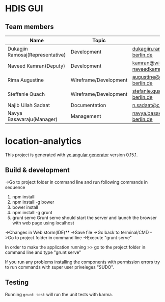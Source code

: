 # HDIS GUI

## Team members

Name | Topic | Email | Contact Number
------------ | ------------- | ------------- | -------------
Dukagjin Ramosaj(Representative)| Development | dukagjin.ramosaj@campus.tu-berlin.de | Content from cell 2
Naveed Kamran(Deputy) | Development | kamran@win.tu-berlin.de / naveedkamran4@gmail.com | +4917643820362
Rima Augustine | Wireframe/Development | augustine@campus.tu-berlin.de | Content in the second column
Steffanie Quach | Wireframe/Development | stefanie.quach@campus.tu-berlin.de | Content in the second column
Najib Ullah Sadaat | Documentation | n.sadaat@campus.tu-berlin.de | +4915212325451
Navya Basavaraju(Manager) | Management | navya.basavaraju@campus.tu-berlin.de | Content in the second column

# location-analytics

This project is generated with [yo angular generator](https://github.com/yeoman/generator-angular)
version 0.15.1.

## Build & development

->Go to project folder in command line and run following commands in sequence
1.  npm install
2.  npm install -g bower
3.  bower install
4.  npm install -g grunt
5.  grunt serve 
Grunt serve should start the server and launch the browser with web page using localhost

->Changes in Web storm(IDE)**
->Save file
->Go back to terminal/CMD
->Go to project folder in command line
->Execute "grunt serve"

In order to make the application running >> go to the project folder in command line and type "grunt serve"

If you run any problems installing the components with permission errors try to run commands with super user priveleges "SUDO". 


## Testing

Running `grunt test` will run the unit tests with karma.
